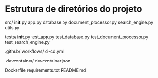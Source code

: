 # Estrutura de diretórios do projeto
src/
  __init__.py
  app.py
  database.py
  document_processor.py
  search_engine.py
  utils.py

tests/
  __init__.py
  test_app.py
  test_database.py
  test_document_processor.py
  test_search_engine.py

.github/
  workflows/
    ci-cd.yml

.devcontainer/
  devcontainer.json

Dockerfile
requirements.txt
README.md